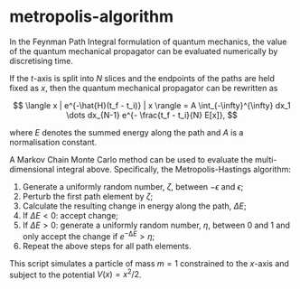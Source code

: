 # metropolis-algorithm

In the Feynman Path Integral formulation of quantum mechanics, the value of the quantum mechanical propagator can be evaluated numerically by discretising time.

If the $t$-axis is split into $N$ slices and the endpoints of the paths are held fixed as $x$, then the quantum mechanical propagator can be rewritten as

$$
\langle x | e^{-\hat{H}(t_f - t_i)} | x \rangle = A \int_{-\infty}^{\infty} dx_1 \dots dx_{N-1} e^{- \frac{t_f - t_i}{N} E[x]},
$$

where $E$ denotes the summed energy along the path and $A$ is a normalisation constant.

A Markov Chain Monte Carlo method can be used to evaluate the multi-dimensional integral above. Specifically, the Metropolis-Hastings algorithm:

1. Generate a uniformly random number, $\zeta$, between $-\epsilon$ and $\epsilon$;
2. Perturb the first path element by $\zeta$;
3. Calculate the resulting change in energy along the path, $\Delta E$;
4. If $\Delta E < 0$: accept change;
5. If $\Delta E > 0$: generate a uniformly random number, $\eta$, between $0$ and $1$ and only accept the change if $e^{−∆E} > \eta$;
6. Repeat the above steps for all path elements.

This script simulates a particle of mass $m = 1$ constrained to the $x$-axis and subject to the potential $V(x) = x^2 / 2$.
